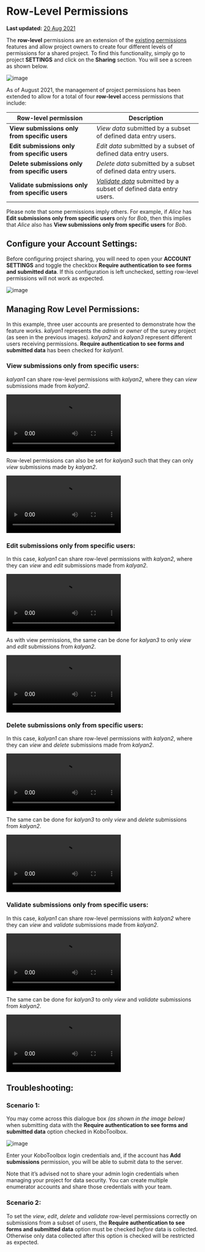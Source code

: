 # Row-Level Permissions
**Last updated:** <a href="https://github.com/kobotoolbox/docs/blob/70faa26344a634e058fe0471e67d42fa6407a0b0/source/row_level_permissions.md" class="reference">20 Aug 2021</a>

The __row-level__ permissions are an extension of the [existing permissions](managing_permissions.md) features and allow project owners to create four different levels of permissions for a shared project. To find this functionality, simply go to project __SETTINGS__ and click on the __Sharing__ section. You will see a screen as shown below.

![image](/images/row_level_permissions/Options.png)

As of August 2021, the management of project permissions has been extended to allow for a total of four __row-level__ access permissions that include:

| Row-level permission                              | Description                                                                                                                    |
|---------------------------------------------------|--------------------------------------------------------------------------------------------------------------------------------|
| __View submissions only from specific users__     | _View data_ submitted by a subset of defined data entry users.                                                                 |
| __Edit submissions only from specific users__     | _Edit data_ submitted by a subset of defined data entry users.                                                                  |
| __Delete submissions only from specific users__   | _Delete data_ submitted by a subset of defined data entry users.                                                               |
| __Validate submissions only from specific users__ | <a class="reference" href="record_validation.html"><i>Validate data</i></a> submitted by a subset of defined data entry users. |

<p class="note">Please note that some permissions imply others. For example, if <i>Alice</i> has <strong>Edit submissions only from specific users</strong> only for <i>Bob</i>, then this implies that <i>Alice</i> also has <strong>View submissions only from specific users</strong> for <i>Bob</i>.</p>

## Configure your Account Settings:

Before configuring project sharing, you will need to open your __ACCOUNT SETTINGS__ and toggle the checkbox __Require authentication to see forms and submitted data__. If this configuration is left unchecked, setting row-level permissions will not work as expected.

![image](/images/row_level_permissions/Accounts_Settings.png)

## Managing Row Level Permissions:

In this example, three user accounts are presented to demonstrate how the feature works. _kalyan1_ represents the _admin_ or _owner_ of the survey project (as seen in the previous images). _kalyan2_ and _kalyan3_ represent different users receiving permissions. __Require authentication to see forms and submitted data__ has been checked for _kalyan1_.

### View submissions only from specific users:

_kalyan1_ can share row-level permissions with _kalyan2_, where they can _view_ submissions made from _kalyan2_.

<video controls><source src="./_static/files/row_level_permissions/1_View_submissions_1.mp4" type="video/mp4"></video>

Row-level permissions can also be set for _kalyan3_ such that they can only _view_ submissions made by _kalyan2_.

<video controls><source src="./_static/files/row_level_permissions/2_View_submissions_2.mp4" type="video/mp4"></video>

### Edit submissions only from specific users:

In this case, _kalyan1_ can share row-level permissions with _kalyan2_, where they can _view_ and _edit_ submissions made from _kalyan2_.

<video controls><source src="./_static/files/row_level_permissions/3_Edit_Submission_1.mp4" type="video/mp4"></video>

As with view permissions, the same can be done for _kalyan3_ to only _view_ and _edit_ submissions from _kalyan2_.

<video controls><source src="./_static/files/row_level_permissions/4_Edit_Submission_2.mp4" type="video/mp4"></video>

### Delete submissions only from specific users:

In this case, _kalyan1_ can share row-level permissions with _kalyan2_, where they can _view_ and _delete_ submissions made from _kalyan2_.

<video controls><source src="./_static/files/row_level_permissions/5_Delete_Submissions_1.mp4" type="video/mp4"></video>

The same can be done for _kalyan3_ to only _view_ and _delete_ submissions from _kalyan2_.

<video controls><source src="./_static/files/row_level_permissions/6_Delete_Submissions_2.mp4" type="video/mp4"></video>

### Validate submissions only from specific users:

In this case, _kalyan1_ can share row-level permissions with _kalyan2_ where they can _view_ and _validate_ submissions made from _kalyan2_.

<video controls><source src="./_static/files/row_level_permissions/7_Validate_Submissions_1.mp4" type="video/mp4"></video>

The same can be done for _kalyan3_ to only _view_ and _validate_ submissions from _kalyan2_.

<video controls><source src="./_static/files/row_level_permissions/8_Validate_Submissions_2.mp4" type="video/mp4"></video>

## Troubleshooting:

### Scenario 1:

You may come across this dialogue box _(as shown in the image below)_ when submitting data with the __Require authentication to see forms and submitted data__ option checked in KoboToolbox.

![image](/images/row_level_permissions/Login.png)

Enter your KoboToolbox login credentials and, if the account has __Add submissions__ permission, you will be able to submit data to the server.

<p class="note">Note that it’s advised not to share your admin login credentials when managing your project for data security. You can create multiple enumerator accounts and share those credentials with your team.</p>

### Scenario 2:

To set the _view_, _edit_, _delete_ and _validate_ row-level permissions correctly on submissions from a subset of users, the __Require authentication to see forms and submitted data__ option must be checked _before_ data is collected. Otherwise only data collected after this option is checked will be restricted as expected.

